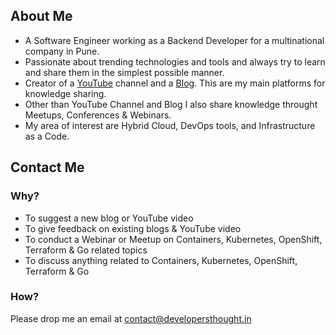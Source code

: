 ## About Me

- A Software Engineer working as a Backend Developer for a multinational company in Pune.
- Passionate about trending technologies and tools and always try to learn and share them in the simplest possible manner.
- Creator of a [YouTube](https://www.youtube.com/developersthought) channel and a [Blog](https://developersthought.in/). This are my main platforms for knowledge sharing.
- Other than YouTube Channel and Blog I also share knowledge throught Meetups, Conferences & Webinars.
- My area of interest are Hybrid Cloud, DevOps tools, and Infrastructure as a Code.

## Contact Me
### Why?

- To suggest a new blog or YouTube video
- To give feedback on existing blogs & YouTube video
- To conduct a Webinar or Meetup on Containers, Kubernetes, OpenShift, Terraform & Go related topics
- To discuss anything related to Containers, Kubernetes, OpenShift, Terraform & Go

### How?
Please drop me an email at [contact@developersthought.in](mailto:contact@developersthought.in)
